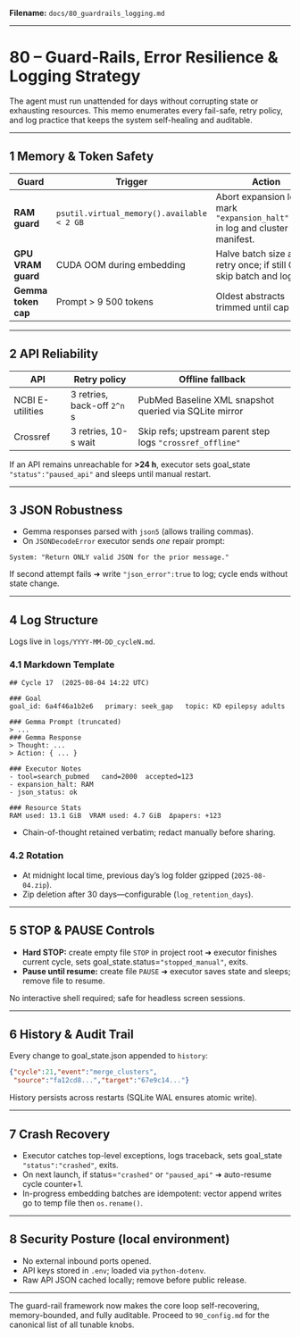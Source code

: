 **Filename:** `docs/80_guardrails_logging.md`

---

# 80 – Guard-Rails, Error Resilience & Logging Strategy

The agent must run unattended for days without corrupting state or exhausting resources.
This memo enumerates every fail-safe, retry policy, and log practice that keeps the system self-healing and auditable.

---

## 1  Memory & Token Safety

| Guard               | Trigger                                    | Action                                                                           |
| ------------------- | ------------------------------------------ | -------------------------------------------------------------------------------- |
| **RAM guard**       | `psutil.virtual_memory().available < 2 GB` | Abort expansion loop; mark `"expansion_halt":"RAM"` in log and cluster manifest. |
| **GPU VRAM guard**  | CUDA OOM during embedding                  | Halve batch size and retry once; if still OOM, skip batch and log.               |
| **Gemma token cap** | Prompt > 9 500 tokens                      | Oldest abstracts trimmed until cap met.                                          |

---

## 2  API Reliability

| API              | Retry policy                | Offline fallback                                          |
| ---------------- | --------------------------- | --------------------------------------------------------- |
| NCBI E-utilities | 3 retries, back-off `2^n` s | PubMed Baseline XML snapshot queried via SQLite mirror    |
| Crossref         | 3 retries, 10-s wait        | Skip refs; upstream parent step logs `"crossref_offline"` |

If an API remains unreachable for **>24 h**, executor sets goal\_state `"status":"paused_api"` and sleeps until manual restart.

---

## 3  JSON Robustness

* Gemma responses parsed with `json5` (allows trailing commas).
* On `JSONDecodeError` executor sends *one* repair prompt:

```
System: "Return ONLY valid JSON for the prior message."
```

If second attempt fails ➜ write `"json_error":true` to log; cycle ends without state change.

---

## 4  Log Structure

Logs live in `logs/YYYY-MM-DD_cycleN.md`.

### 4.1 Markdown Template

```
## Cycle 17  (2025-08-04 14:22 UTC)

### Goal
goal_id: 6a4f46a1b2e6   primary: seek_gap   topic: KD epilepsy adults

### Gemma Prompt (truncated)
> ...
### Gemma Response
> Thought: ...
> Action: { ... }

### Executor Notes
- tool=search_pubmed   cand=2000  accepted=123
- expansion_halt: RAM
- json_status: ok

### Resource Stats
RAM used: 13.1 GiB  VRAM used: 4.7 GiB  Δpapers: +123
```

* Chain-of-thought retained verbatim; redact manually before sharing.

### 4.2 Rotation

* At midnight local time, previous day’s log folder gzipped (`2025-08-04.zip`).
* Zip deletion after 30 days—configurable (`log_retention_days`).

---

## 5  STOP & PAUSE Controls

* **Hard STOP:** create empty file `STOP` in project root ➜ executor finishes current cycle, sets goal\_state.status=`"stopped_manual"`, exits.
* **Pause until resume:** create file `PAUSE` ➜ executor saves state and sleeps; remove file to resume.

No interactive shell required; safe for headless screen sessions.

---

## 6  History & Audit Trail

Every change to goal\_state.json appended to `history`:

```json
{"cycle":21,"event":"merge_clusters",
 "source":"fa12cd8...","target":"67e9c14..."}
```

History persists across restarts (SQLite WAL ensures atomic write).

---

## 7  Crash Recovery

* Executor catches top-level exceptions, logs traceback, sets goal\_state `"status":"crashed"`, exits.
* On next launch, if status=`"crashed"` or `"paused_api"` ➜ auto-resume cycle counter+1.
* In-progress embedding batches are idempotent: vector append writes go to temp file then `os.rename()`.

---

## 8  Security Posture (local environment)

* No external inbound ports opened.
* API keys stored in `.env`; loaded via `python-dotenv`.
* Raw API JSON cached locally; remove before public release.

---

The guard-rail framework now makes the core loop self-recovering, memory-bounded, and fully auditable.  Proceed to `90_config.md` for the canonical list of all tunable knobs.
